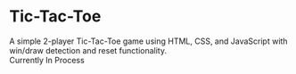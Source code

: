 # Tic-Tac-Toe
A simple 2-player Tic-Tac-Toe game using HTML, CSS, and JavaScript with win/draw detection and reset functionality.
<br>
Currently In Process

